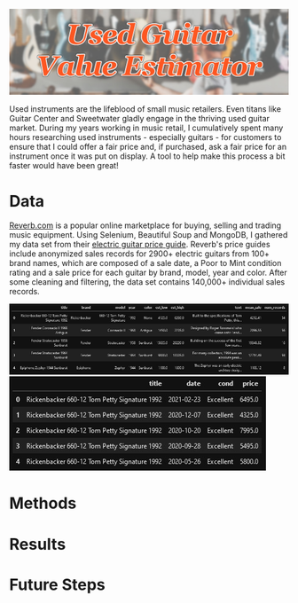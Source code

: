![title image](images/cropped_gtr_shopper_blur_titled.jpg)

Used instruments are the lifeblood of small music retailers. Even titans like Guitar Center and Sweetwater gladly engage in the thriving used guitar market. During my years working in music retail, I cumulatively spent many hours researching used instruments - especially guitars - for customers to ensure that I could offer a fair price and, if purchased, ask a fair price for an instrument once it was put on display. A tool to help make this process a bit faster would have been great!  

# Data

[Reverb.com](https://reverb.com) is a popular online marketplace for buying, selling and trading music equipment. Using Selenium, Beautiful Soup and MongoDB, I gathered my data set from their [electric guitar price guide](https://reverb.com/price-guide/electric-guitars). Reverb's price guides include anonymized sales records for 2900+ electric guitars from 100+ brand names, which are composed of a sale date, a Poor to Mint condition rating and a sale price for each guitar by brand, model, year and color. After some cleaning and filtering, the data set contains 140,000+ individual sales records.

![individual guitars](images/guitars_df.jpg)
![records of sales](images/sales_records.jpg)

# Methods


# Results


# Future Steps

